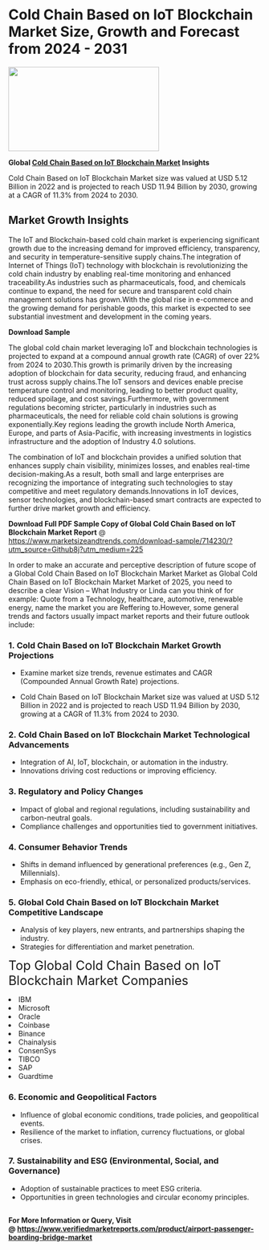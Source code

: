 <H1>Cold Chain Based on IoT Blockchain Market Size, Growth and Forecast from 2024 - 2031</H1><img class="aligncenter size-medium wp-image-584254" src="https://thirdeyenews.in/wp-content/uploads/2024/09/Global-Market-Research-300x168.jpeg" alt="" width="300" height="168" /><p><strong>Global&nbsp;<a href="https://www.marketsizeandtrends.com/download-sample/714230/?utm_source=Github8j?utm_medium=225">Cold Chain Based on IoT Blockchain Market</a> Insights</strong></p><p>Cold Chain Based on IoT Blockchain Market size was valued at USD 5.12 Billion in 2022 and is projected to reach USD 11.94 Billion by 2030, growing at a CAGR of 11.3% from 2024 to 2030.</p><p><!DOCTYPE html> <html lang="en"> <head> <meta charset="UTF-8"> <meta name="viewport" content="width=device-width, initial-scale=1.0"> <title>Market Research Insights - IoT Blockchain Cold Chain</title> </head> <body> <h2>Market Growth Insights</h2> <p>The IoT and Blockchain-based cold chain market is experiencing significant growth due to the increasing demand for improved efficiency, transparency, and security in temperature-sensitive supply chains.The integration of Internet of Things (IoT) technology with blockchain is revolutionizing the cold chain industry by enabling real-time monitoring and enhanced traceability.As industries such as pharmaceuticals, food, and chemicals continue to expand, the need for secure and transparent cold chain management solutions has grown.With the global rise in e-commerce and the growing demand for perishable goods, this market is expected to see substantial investment and development in the coming years.</p> <p><strong>Download Sample</strong></p> <p>The global cold chain market leveraging IoT and blockchain technologies is projected to expand at a compound annual growth rate (CAGR) of over 22% from 2024 to 2030.This growth is primarily driven by the increasing adoption of blockchain for data security, reducing fraud, and enhancing trust across supply chains.The IoT sensors and devices enable precise temperature control and monitoring, leading to better product quality, reduced spoilage, and cost savings.Furthermore, with government regulations becoming stricter, particularly in industries such as pharmaceuticals, the need for reliable cold chain solutions is growing exponentially.Key regions leading the growth include North America, Europe, and parts of Asia-Pacific, with increasing investments in logistics infrastructure and the adoption of Industry 4.0 solutions.</p> <p>The combination of IoT and blockchain provides a unified solution that enhances supply chain visibility, minimizes losses, and enables real-time decision-making.As a result, both small and large enterprises are recognizing the importance of integrating such technologies to stay competitive and meet regulatory demands.Innovations in IoT devices, sensor technologies, and blockchain-based smart contracts are expected to further drive market growth and efficiency.</p> <p><span class=""><strong>Download Full PDF Sample Copy of Global Cold Chain Based on IoT Blockchain Market Report</strong> @ <a href="https://www.marketsizeandtrends.com/download-sample/714230/?utm_source=Github8j?utm_medium=225" target="_blank">https://www.marketsizeandtrends.com/download-sample/714230/?utm_source=Github8j?utm_medium=225</a></span></p><p>In order to make an accurate and perceptive description of future scope of a Global&nbsp;Cold Chain Based on IoT Blockchain Market Market as Global&nbsp;Cold Chain Based on IoT Blockchain Market Market of 2025, you need to describe a clear Vision &ndash; What Industry or Linda can you think of for example: Quote from a Technology, healthcare, automotive, renewable energy, name the market you are Reffering to.However, some general trends and factors usually impact market reports and their future outlook include:</p><h3>1.&nbsp;<strong>Cold Chain Based on IoT Blockchain Market Growth Projections</strong></h3><ul><li>Examine market size trends, revenue estimates and CAGR (Compounded Annual Growth Rate) projections.</li><li><p>Cold Chain Based on IoT Blockchain Market size was valued at USD 5.12 Billion in 2022 and is projected to reach USD 11.94 Billion by 2030, growing at a CAGR of 11.3% from 2024 to 2030.</p></li></ul><h3>2.&nbsp;<strong>Cold Chain Based on IoT Blockchain Market Technological Advancements</strong></h3><ul><li>Integration of AI, IoT, blockchain, or automation in the industry.</li><li>Innovations driving cost reductions or improving efficiency.</li></ul><h3>3.&nbsp;<strong>Regulatory and Policy Changes</strong></h3><ul><li>Impact of global and regional regulations, including sustainability and carbon-neutral goals.</li><li>Compliance challenges and opportunities tied to government initiatives.</li></ul><h3>4.&nbsp;<strong>Consumer Behavior Trends</strong></h3><ul><li>Shifts in demand influenced by generational preferences (e.g., Gen Z, Millennials).</li><li>Emphasis on eco-friendly, ethical, or personalized products/services.</li></ul><h3>5.&nbsp;<strong>Global Cold Chain Based on IoT Blockchain Market Competitive Landscape</strong></h3><ul><li>Analysis of key players, new entrants, and partnerships shaping the industry.</li><li>Strategies for differentiation and market penetration.</li></ul><p data-pm-slice="1 1 []"><span style="color: inherit; font-family: inherit; font-size: 25px;">Top Global Cold Chain Based on IoT Blockchain Market Companies</span></p><div class="" data-test-id=""><p><li>IBM</li><li> Microsoft</li><li> Oracle</li><li> Coinbase</li><li> Binance</li><li> Chainalysis</li><li> ConsenSys</li><li> TIBCO</li><li> SAP</li><li> Guardtime</li></p></div><h3>6.&nbsp;<strong>Economic and Geopolitical Factors</strong></h3><ul><li>Influence of global economic conditions, trade policies, and geopolitical events.</li><li>Resilience of the market to inflation, currency fluctuations, or global crises.</li></ul><h3>7.&nbsp;<strong>Sustainability and ESG (Environmental, Social, and Governance)</strong></h3><ul><li>Adoption of sustainable practices to meet ESG criteria.</li><li>Opportunities in green technologies and circular economy principles.</li></ul><h2><strong style="font-size: 14px;">For More Information or Query, Visit @&nbsp;</strong><a style="background-color: #ffffff; font-size: 14px;" href="https://www.marketsizeandtrends.com/report/cold-chain-based-on-iot-blockchain-market/" target="_blank">https://www.verifiedmarketreports.com/product/airport-passenger-boarding-bridge-market</a></h2>